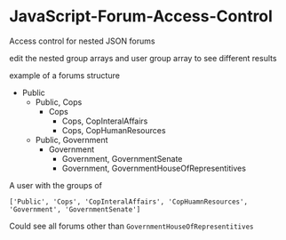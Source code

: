 # JavaScript-Forum-Access-Control
Access control for nested JSON forums

edit the nested group arrays and user group array to see different results

example of a forums structure

- Public
  - Public, Cops
    - Cops
      - Cops, CopInteralAffairs
      - Cops, CopHumanResources
  - Public, Government
    - Government
      - Government, GovernmentSenate
      - Government, GovernmentHouseOfRepresentitives


A user with the groups of 

`['Public', 'Cops', 'CopInteralAffairs', 'CopHuamnResources', 'Government', 'GovernmentSenate']`

Could see all forums other than `GovernmentHouseOfRepresentitives`
